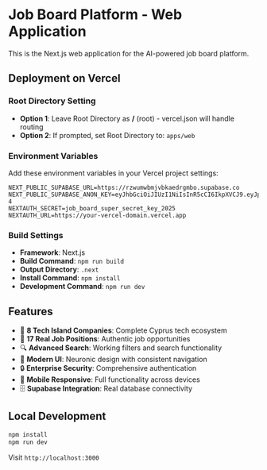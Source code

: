 # Job Board Platform - Web Application

This is the Next.js web application for the AI-powered job board platform.

## Deployment on Vercel

### Root Directory Setting
- **Option 1**: Leave Root Directory as **/** (root) - vercel.json will handle routing
- **Option 2**: If prompted, set Root Directory to: `apps/web`

### Environment Variables
Add these environment variables in your Vercel project settings:

```
NEXT_PUBLIC_SUPABASE_URL=https://rzwumwbmjvbkaedrgmbo.supabase.co
NEXT_PUBLIC_SUPABASE_ANON_KEY=eyJhbGciOiJIUzI1NiIsInR5cCI6IkpXVCJ9.eyJpc3MiOiJzdXBhYmFzZSIsInJlZiI6InJ6d3Vtd2JtanZia2FlZHJnbWJvIiwicm9sZSI6ImFub24iLCJpYXQiOjE3NTE0Njc0NjQsImV4cCI6MjA2NzA0MzQ2NH0.JwhIeTEdqCAQ9dU5epmB5lfgqBqJlJ82QeeyZatnV-4
NEXTAUTH_SECRET=job_board_super_secret_key_2025
NEXTAUTH_URL=https://your-vercel-domain.vercel.app
```

### Build Settings
- **Framework**: Next.js
- **Build Command**: `npm run build`
- **Output Directory**: `.next`
- **Install Command**: `npm install`
- **Development Command**: `npm run dev`

## Features

- 🏢 **8 Tech Island Companies**: Complete Cyprus tech ecosystem
- 💼 **17 Real Job Positions**: Authentic job opportunities
- 🔍 **Advanced Search**: Working filters and search functionality
- 🎨 **Modern UI**: Neuronic design with consistent navigation
- 🔒 **Enterprise Security**: Comprehensive authentication
- 📱 **Mobile Responsive**: Full functionality across devices
- 🗄️ **Supabase Integration**: Real database connectivity

## Local Development

```bash
npm install
npm run dev
```

Visit `http://localhost:3000`